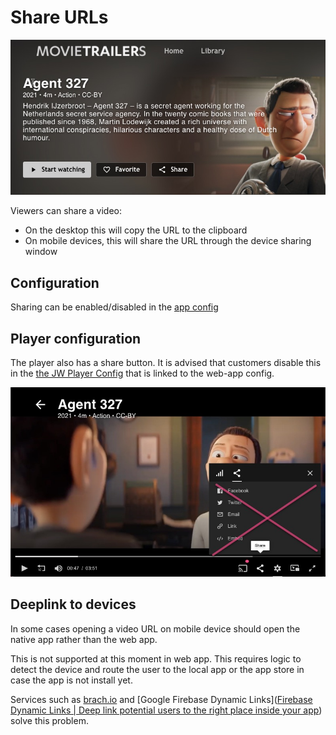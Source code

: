 # Share URLs

![Share video](../.images/share-video.jpg)

Viewers can share a video: 
- On the desktop this will copy the URL to the clipboard  
- On mobile devices, this will share the URL through the device sharing window  

## Configuration

Sharing can be enabled/disabled in the [app config](/docs/configuration.md)

## Player configuration

The player also has a share button. It is advised that customers disable this in the  [the JW Player Config](https://support.jwplayer.com/articles/how-to-implement-social-sharing) that is linked to the web-app config.

![Disable sharing in player](../.images/share-player.jpg)

## Deeplink to devices

In some cases opening a video URL on mobile device should open the native app rather than the web app. 

This is not supported at this moment in web app. This requires logic to detect the device and route the user to the local app or the app store in case the app is not install yet. 

Services such as [brach.io](branch.io) and [Google Firebase Dynamic Links]([Firebase Dynamic Links | Deep link potential users to the right place inside your app](https://firebase.google.com/products/dynamic-links)) solve this problem.
